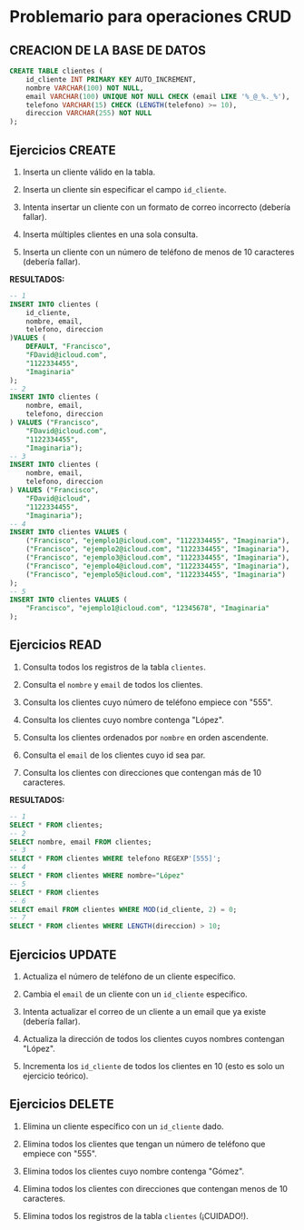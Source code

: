 # Problemario para operaciones CRUD

## CREACION DE LA BASE DE DATOS

```sql
CREATE TABLE clientes (
    id_cliente INT PRIMARY KEY AUTO_INCREMENT,
    nombre VARCHAR(100) NOT NULL,
    email VARCHAR(100) UNIQUE NOT NULL CHECK (email LIKE '%_@_%._%'),
    telefono VARCHAR(15) CHECK (LENGTH(telefono) >= 10),
    direccion VARCHAR(255) NOT NULL
);
```

## Ejercicios CREATE

1. Inserta un cliente válido en la tabla.

2. Inserta un cliente sin especificar el campo `id_cliente`.

3. Intenta insertar un cliente con un formato de correo incorrecto (debería fallar).

4. Inserta múltiples clientes en una sola consulta.

5. Inserta un cliente con un número de teléfono de menos de 10 caracteres (debería fallar).

**RESULTADOS:**
```sql
-- 1
INSERT INTO clientes (
    id_cliente,
    nombre, email,
    telefono, direccion
)VALUES (
    DEFAULT, "Francisco",
    "FDavid@icloud.com",
    "1122334455",
    "Imaginaria"
);
-- 2
INSERT INTO clientes (
    nombre, email,
    telefono, direccion
) VALUES ("Francisco",
    "FDavid@icloud.com",
    "1122334455",
    "Imaginaria");
-- 3
INSERT INTO clientes (
    nombre, email,
    telefono, direccion
) VALUES ("Francisco",
    "FDavid@icloud",
    "1122334455",
    "Imaginaria");
-- 4
INSERT INTO clientes VALUES (
    ("Francisco", "ejemplo1@icloud.com", "1122334455", "Imaginaria"),
    ("Francisco", "ejemplo2@icloud.com", "1122334455", "Imaginaria"),
    ("Francisco", "ejemplo3@icloud.com", "1122334455", "Imaginaria"),
    ("Francisco", "ejemplo4@icloud.com", "1122334455", "Imaginaria"),
    ("Francisco", "ejemplo5@icloud.com", "1122334455", "Imaginaria")
);
-- 5
INSERT INTO clientes VALUES (
    "Francisco", "ejemplo1@icloud.com", "12345678", "Imaginaria"
);
```
## Ejercicios READ

1. Consulta todos los registros de la tabla `clientes`.

2. Consulta el `nombre` y `email` de todos los clientes.

3. Consulta los clientes cuyo número de teléfono empiece con "555".

4. Consulta los clientes cuyo nombre contenga "López".

5. Consulta los clientes ordenados por `nombre` en orden ascendente.

6. Consulta el `email` de los clientes cuyo id sea par.

7. Consulta los clientes con direcciones que contengan más de 10 caracteres.

**RESULTADOS:**
```sql
-- 1
SELECT * FROM clientes;
-- 2 
SELECT nombre, email FROM clientes;
-- 3
SELECT * FROM clientes WHERE telefono REGEXP'[555]';
-- 4 
SELECT * FROM clientes WHERE nombre="López"
-- 5
SELECT * FROM clientes 
-- 6
SELECT email FROM clientes WHERE MOD(id_cliente, 2) = 0;
-- 7
SELECT * FROM clientes WHERE LENGTH(direccion) > 10;
```

## Ejercicios UPDATE

1. Actualiza el número de teléfono de un cliente específico.

2. Cambia el `email` de un cliente con un `id_cliente` específico.

3. Intenta actualizar el correo de un cliente a un email que ya existe (debería fallar).

4. Actualiza la dirección de todos los clientes cuyos nombres contengan "López".

5. Incrementa los `id_cliente` de todos los clientes en 10 (esto es solo un ejercicio teórico).

## Ejercicios DELETE

1. Elimina un cliente específico con un `id_cliente` dado.

2. Elimina todos los clientes que tengan un número de teléfono que empiece con "555".

3. Elimina todos los clientes cuyo nombre contenga "Gómez".

4. Elimina todos los clientes con direcciones que contengan menos de 10 caracteres.

5. Elimina todos los registros de la tabla `clientes` (¡CUIDADO!).


